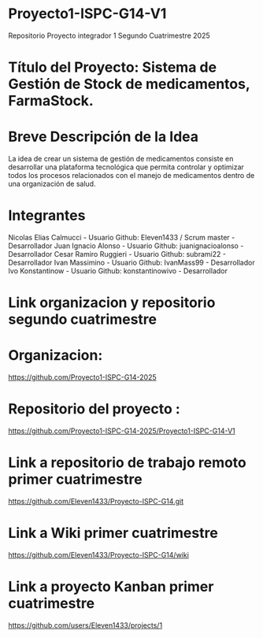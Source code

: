 # Proyecto1-ISPC-G14-V1
Repositorio Proyecto integrador 1 Segundo Cuatrimestre 2025

# Título del Proyecto: Sistema de Gestión de Stock de medicamentos, FarmaStock.

# Breve Descripción de la Idea
La idea de crear un sistema de gestión de medicamentos consiste en desarrollar una plataforma tecnológica que permita controlar y optimizar todos los procesos relacionados con el manejo de medicamentos dentro de una organización de salud.

# Integrantes

Nicolas Elias Calmucci - Usuario Github: Eleven1433 / Scrum master - Desarrollador
Juan Ignacio Alonso - Usuario Github: juanignacioalonso - Desarrollador
Cesar Ramiro Ruggieri - Usuario Github: subrami22 - Desarrollador
Ivan Massimino - Usuario Github: IvanMass99 - Desarrollador
Ivo Konstantinow - Usuario Github: konstantinowivo - Desarrollador

# Link organizacion y repositorio segundo cuatrimestre

# Organizacion: 

https://github.com/Proyecto1-ISPC-G14-2025

# Repositorio del proyecto : 

https://github.com/Proyecto1-ISPC-G14-2025/Proyecto1-ISPC-G14-V1



# Link a repositorio de trabajo remoto primer cuatrimestre
https://github.com/Eleven1433/Proyecto-ISPC-G14.git

# Link a Wiki primer cuatrimestre
https://github.com/Eleven1433/Proyecto-ISPC-G14/wiki

# Link a proyecto Kanban primer cuatrimestre
https://github.com/users/Eleven1433/projects/1
